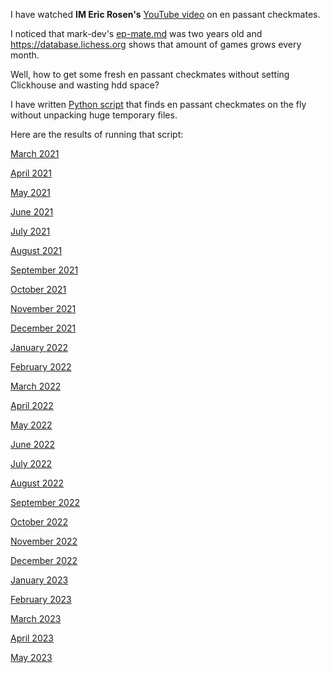 
I have watched **IM Eric Rosen's** [YouTube video](https://www.youtube.com/watch?v=qKX3jVJ5J7E) on en passant checkmates.

I noticed that mark-dev's [ep-mate.md](https://github.com/mark-dev/chessfactory-hall-of-fame/blame/master/etc/docs/results/ep-mate.md) was two years old and https://database.lichess.org shows that amount of games grows every month.

Well, how to get some fresh en passant checkmates without setting Clickhouse and wasting hdd space?

I have written [Python script](en-passant.py) that finds en passant checkmates on the fly without unpacking huge temporary files.

Here are the results of running that script:

[March 2021](2021/March-2021.adoc)

[April 2021](2021/April-2021.adoc)

[May 2021](2021/May-2021.adoc)

[June 2021](2021/June-2021.adoc)

[July 2021](2021/July-2021.adoc)

[August 2021](2021/August-2021.adoc)

[September 2021](2021/September-2021.adoc)

[October 2021](2021/October-2021.adoc)

[November 2021](2021/November-2021.adoc)

[December 2021](2021/December-2021.adoc)

[January 2022](2022/January-2022.adoc)

[February 2022](2022/February-2022.adoc)

[March 2022](2022/March-2022.adoc)

[April 2022](2022/April-2022.adoc)

[May 2022](2022/May-2022.adoc)

[June 2022](2022/June-2022.adoc)

[July 2022](2022/July-2022.adoc)

[August 2022](2022/August-2022.adoc)

[September 2022](2022/September-2022.adoc)

[October 2022](2022/October-2022.adoc)

[November 2022](2022/November-2022.adoc)

[December 2022](2022/December-2022.adoc)

[January 2023](2023/January-2023.adoc)

[February 2023](2023/February-2023.adoc)

[March 2023](2023/March-2023.adoc)

[April 2023](2023/April-2023.adoc)

[May 2023](2023/May-2023.adoc)
